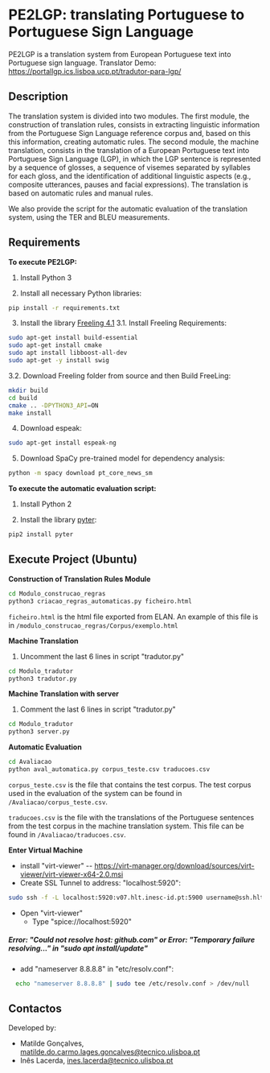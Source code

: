 # PE2LGP: translating Portuguese to Portuguese Sign Language

PE2LGP is a translation system from European Portuguese text into Portuguese sign language. Translator Demo: https://portallgp.ics.lisboa.ucp.pt/tradutor-para-lgp/

## Description

The translation system is divided into two modules. The first module, the construction of translation rules, consists in extracting linguistic information from the Portuguese Sign Language reference corpus and, based on this this information, creating automatic rules. The second module, the machine translation, consists in the translation of a European Portuguese text into Portuguese Sign Language (LGP), in which the LGP sentence is represented by a sequence of glosses, a sequence of visemes separated by syllables for each gloss, and the identification of additional linguistic aspects (e.g., composite utterances, pauses and facial expressions). The translation is based on automatic rules and manual rules.

We also provide the script for the automatic evaluation of the translation system, using the TER and BLEU measurements.

## Requirements

**To execute PE2LGP:**

1. Install Python 3


2. Install all necessary Python libraries:

```bash
pip install -r requirements.txt
```

3. Install the library [Freeling 4.1](https://freeling-user-manual.readthedocs.io/en/v4.1/toc/)
  3.1. Install Freeling Requirements:
  ```bash
  sudo apt-get install build-essential
  sudo apt-get install cmake
  sudo apt install libboost-all-dev
  sudo apt-get -y install swig
  ```

  3.2. Download Freeling folder from source and then Build FreeLing:
  ```bash
  mkdir build
  cd build
  cmake .. -DPYTHON3_API=ON
  make install
  ```

4. Download espeak:
 ```bash
 sudo apt-get install espeak-ng
 ```

5. Download SpaCy pre-trained model for dependency analysis:

```bash
python -m spacy download pt_core_news_sm
```


**To execute the automatic evaluation script:**

1. Install Python 2

2. Install the library [pyter](https://pypi.org/project/pyter/):


```bash
pip2 install pyter
```


## Execute Project (Ubuntu)

**Construction of Translation Rules Module**
```bash
cd Modulo_construcao_regras
python3 criacao_regras_automaticas.py ficheiro.html
```

`ficheiro.html` is the html file exported from ELAN. An example of this file is in `/modulo_construcao_regras/Corpus/exemplo.html`


**Machine Translation**
1. Uncomment the last 6 lines in script "tradutor.py"
```bash
cd Modulo_tradutor
python3 tradutor.py
```

**Machine Translation with server**
1. Comment the last 6 lines in script "tradutor.py"
```bash
cd Modulo_tradutor
python3 server.py
```

**Automatic Evaluation**
```bash
cd Avaliacao
python aval_automatica.py corpus_teste.csv traducoes.csv
```

`corpus_teste.csv` is the file that contains the test corpus. The test corpus used in the evaluation of the system can be found in `/Avaliacao/corpus_teste.csv`.

`traducoes.csv` is the file with the translations of the Portuguese sentences from the test corpus in the machine translation system. This file can be found in `/Avaliacao/traducoes.csv`.

**Enter Virtual Machine**
- install "virt-viewer" -- https://virt-manager.org/download/sources/virt-viewer/virt-viewer-x64-2.0.msi
- Create SSL Tunnel to address: "localhost:5920":
```bash
sudo ssh -f -L localhost:5920:v07.hlt.inesc-id.pt:5900 username@ssh.hlt.inesc-id.pt -N
```
- Open "virt-viewer"
  - Type "spice://localhost:5920" 

##### Error: "Could not resolve host: github.com" or Error: "Temporary failure resolving..." in "sudo apt install/update"
- add "nameserver 8.8.8.8" in "etc/resolv.conf":
```bash
  echo "nameserver 8.8.8.8" | sudo tee /etc/resolv.conf > /dev/null
```


## Contactos

Developed by:
- Matilde Gonçalves, matilde.do.carmo.lages.goncalves@tecnico.ulisboa.pt
- Inês Lacerda, ines.lacerda@tecnico.ulisboa.pt
